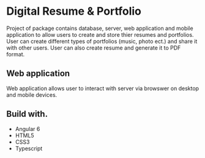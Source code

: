 # Digital Resume & Portfolio

Project of package contains database, server, web application and mobile application to allow users to create and store thier resumes
and portfolios. User can create different types of portfolios (music, photo ect.) and share it with other users. User can also create
resume and generate it to PDF format.

## Web application

Web application allows user to interact with server via browswer on desktop and mobile devices.

## Build with.

* Angular 6
* HTML5
* CSS3
* Typescript
